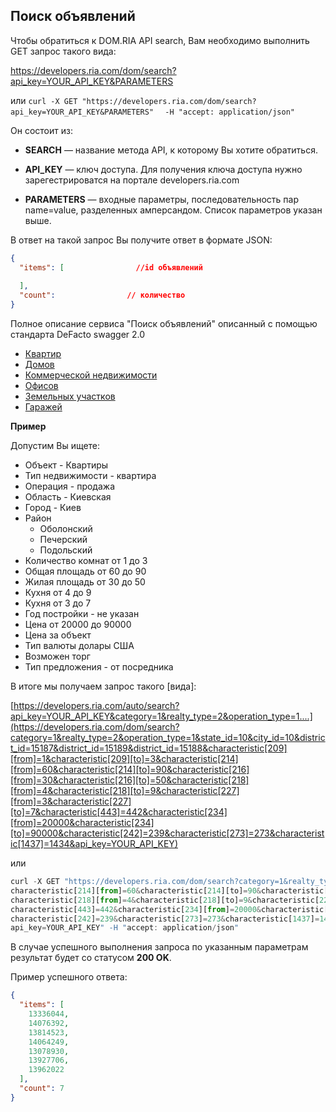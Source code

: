 ## Поиск объявлений

Чтобы обратиться к  DOM.RIA API search, Вам необходимо выполнить GET запрос такого вида:

https://developers.ria.com/dom/search?api_key=YOUR_API_KEY&PARAMETERS

или `curl -X GET "https://developers.ria.com/dom/search?api_key=YOUR_API_KEY&PARAMETERS"`
`  -H "accept: application/json"`

Он состоит из:

 * **SEARCH** — название метода API, к которому Вы хотите обратиться.

 * **API_KEY** — ключ доступа. Для получения ключа доступа нужно зарегестрироватся на портале developers.ria.com 

 * **PARAMETERS** — входные параметры, последовательность пар name=value, разделенных амперсандом. Список параметров указан выше.

В ответ на такой запрос Вы получите ответ в формате JSON:

```json
{
  "items": [                //id объявлений
    
  ],
  "count":                // количество
}
```

Полное описание сервиса "Поиск объявлений" описанный с помощью стандарта DeFacto swagger 2.0
* [Квартир](http://swagger.ria.com/ui/?api=dom/apartments)
* [Домов](http://swagger.ria.com/ui/?api=dom/house#/)
* [Коммерческой недвижимости](http://swagger.ria.com/ui/?api=dom/commercial)
* [Офисов](http://swagger.ria.com/ui/?api=dom/offices)
* [Земельных участков](http://swagger.ria.com/ui/?api=dom/land)
* [Гаражей](http://swagger.ria.com/ui/?api=dom/garages)


**Пример**

Допустим Вы ищете:
* Объект - Квартиры
* Тип недвижимости - квартира
* Операция - продажа
* Область - Киевская
* Город - Киев
* Район
   * Оболонский
   * Печерский
   * Подольский
* Количество комнат от 1 до 3
* Общая площадь от 60 до 90
* Жилая площадь от 30 до 50
* Кухня от 4 до 9
* Кухня от 3 до 7
* Год постройки - не указан
* Цена от 20000 до 90000
* Цена за объект
* Тип валюты долары США
* Возможен торг
* Тип предложения - от посредника


В итоге мы получаем запрос такого [вида]:

[https://developers.ria.com/auto/search?api_key=YOUR_API_KEY&category=1&realty_type=2&operation_type=1....](https://developers.ria.com/dom/search?category=1&realty_type=2&operation_type=1&state_id=10&city_id=10&district_id=15187&district_id=15189&district_id=15188&characteristic[209][from]=1&characteristic[209][to]=3&characteristic[214][from]=60&characteristic[214][to]=90&characteristic[216][from]=30&characteristic[216][to]=50&characteristic[218][from]=4&characteristic[218][to]=9&characteristic[227][from]=3&characteristic[227][to]=7&characteristic[443]=442&characteristic[234][from]=20000&characteristic[234][to]=90000&characteristic[242]=239&characteristic[273]=273&characteristic[1437]=1434&api_key=YOUR_API_KEY)

или 
````javascript
curl -X GET "https://developers.ria.com/dom/search?category=1&realty_type=2&operation_type=1&state_id=10&city_id=10&district_id=15187&district_id=15189&district_id=15188&characteristic[209][from]=1&characteristic[209][to]=3&
characteristic[214][from]=60&characteristic[214][to]=90&characteristic[216][from]=30&characteristic[216][to]=50&
characteristic[218][from]=4&characteristic[218][to]=9&characteristic[227][from]=3&characteristic[227][to]=7&
characteristic[443]=442&characteristic[234][from]=20000&characteristic[234][to]=90000&
characteristic[242]=239&characteristic[273]=273&characteristic[1437]=1434&
api_key=YOUR_API_KEY" -H "accept: application/json"
````
В случае успешного выполнения запроса по указанным параметрам результат будет со статусом **200 OK**.

Пример успешного ответа:

```json
{
  "items": [
    13336044,
    14076392,
    13814523,
    14064249,
    13078930,
    13927706,
    13962022
  ],
  "count": 7
}
```
